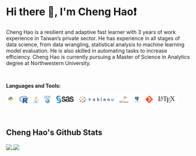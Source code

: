 # Hi there 👋, I'm Cheng Hao:exclamation:


Cheng Hao is a resilient and adaptive fast learner with 3 years of work experience in Taiwan’s private sector. He has experience in all stages of data science, from data wrangling, statistical analysis to machine learning model evaluation. He is also skilled in automating tasks to increase efficiency. Cheng Hao is currently pursuing a Master of Science in Analytics degree at Northwestern University.

&nbsp;  


**Languages and Tools:**  

<code><img height="20" src="https://github.com/ChengHaoKe/ChengHaoKe/blob/main/logos/pythonlogo.png" style="background-color:white;padding:5px;"></code>
<code><img height="20" src="https://github.com/ChengHaoKe/ChengHaoKe/blob/main/logos/Rlogo.png" style="background-color:white;padding:5px;"></code>
<code><img height="20" src="https://github.com/ChengHaoKe/ChengHaoKe/blob/main/logos/javalogo.png" style="background-color:white;padding:5px;"></code>
<code><img height="20" src="https://github.com/ChengHaoKe/ChengHaoKe/blob/main/logos/spsslogo.png" style="background-color:white;padding:5px;"></code>
<code><img height="20" src="https://github.com/ChengHaoKe/ChengHaoKe/blob/main/logos/sas-6-logo-png-transparent.png" style="background-color:white;padding:5px;"></code>
<code><img height="20" src="https://github.com/ChengHaoKe/ChengHaoKe/blob/main/logos/Tableau_Logo.png" style="background-color:white;padding:5px;"></code>
<code><img height="20" src="https://github.com/ChengHaoKe/ChengHaoKe/blob/main/logos/mssql.png" style="background-color:white;padding:5px;"></code>
<code><img height="20" src="https://github.com/ChengHaoKe/ChengHaoKe/blob/main/logos/postgresql.png" style="background-color:white;padding:5px;"></code>
<code><img height="20" src="https://github.com/ChengHaoKe/ChengHaoKe/blob/main/logos/Git-Icon-1788C.png" style="background-color:white;padding:5px;"></code>
<code><img height="20" src="https://github.com/ChengHaoKe/ChengHaoKe/blob/main/logos/1280px-LaTeX_logo.svg.png" style="background-color:white;padding:5px;"></code>

&nbsp;  

<!--
![Cheng Hao's Github Stats](https://github-readme-stats.chenghaoke.vercel.app/api?username=ChengHaoKe&count_private=true&show_icons=true&include_all_commits=true)
**Languages and Tools:**
![Top Langs](https://github-readme-stats.chenghaoke.vercel.app/api/top-langs/?username=ChengHaoKe&langs_count=10&show_icons=true&layout=compact) 
-->

## Cheng Hao's Github Stats

<a href="https://github.com/ChengHaoKe/github-readme-stats">
  <img align="center" src="https://github-readme-stats.chenghaoke.vercel.app/api?username=ChengHaoKe&count_private=true&show_icons=true&include_all_commits=true" />
</a>
<a href="https://github.com/ChengHaoKe/github-readme-stats">
  <img align="center" src="https://github-readme-stats.chenghaoke.vercel.app/api/top-langs/?username=ChengHaoKe&langs_count=8&show_icons=true&layout=compact" />
</a>

<!--
[![Top Langs](https://github-readme-stats.chenghaoke.vercel.app/api/top-langs/?username=ChengHaoKe&langs_count=10&layout=compact&show_icons=true)](https://github.com/ChengHaoKe/github-readme-stats)
-->

&nbsp;  
<!--
[![Cheng Hao's wakatime stats](https://github-readme-stats.chenghaoke.vercel.app/api/wakatime?username=ChengHaoKe&layout=compact)](https://github.com/ChengHaoKe/github-readme-stats)
<!--

<!--
**ChengHaoKe/ChengHaoKe** is a ✨ _special_ ✨ repository because its `README.md` (this file) appears on your GitHub profile.

Here are some ideas to get you started:

- 🔭 I’m currently working on ...
- 🌱 I’m currently learning ...
- 👯 I’m looking to collaborate on ...
- 🤔 I’m looking for help with ...
- 💬 Ask me about ...
- 📫 How to reach me: ...
- 😄 Pronouns: ...
- ⚡ Fun fact: ...
-->

